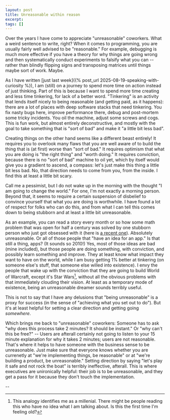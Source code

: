 ```yaml
---
layout: post
title: Unreasonable within reason
excerpt:
tags: []
---
```


Over the years I have come to appreciate "unreasonable" coworkers. What a weird sentence to write, right? When it comes to programming, you are usually fairly well advised to be "reasonable." For example, debugging is much more effective if you have a theory for why things are going wrong and then systematically conduct experiments to falsify what you can -- rather than blindly flipping signs and transposing matrices until things maybe sort of work. Maybe.

As I have written [just last week]({% post_url 2025-08-19-speaking-with-curiosity %}), I am (still) on a journey to spend more time on action instead of just thinking. Part of this is because I want to spend more time creating and less time tinkering, for lack of a better word. "Tinkering" is an activity that lends itself nicely to being reasonable (and getting paid, as it happens): there are a lot of places with deep software stacks that need tinkering. You fix nasty bugs here, improve performance there, debug and post-mortem some tricky incidents. You oil the machine, adjust some screws and cogs. This is fun work, but almost entirely deconstructive, and mostly with the goal to take something that is "sort of bad" and make it "a little bit less bad".

Creating things on the other hand seems like a different beast entirely! It requires you to overlook many flaws that you are well aware of to build the thing that is (at first) worse than "sort of bad." It requires optimism that what you are doing is "the right thing" and "worth doing." It requires conviction, because there is no "sort of bad" machine to oil yet, which by itself would give you a gradient to ascend, a compass: let's just make this thing a little bit less bad. No, that direction needs to come from you, from the inside. I find this at least a little bit scary.

Call me a pessimist, but I do not wake up in the morning with the thought "I am going to change the world." For one, I'm not exactly a morning person. Beyond that, it seems to require a certain suspension of disbelief to convince yourself that what you are doing is worthwhile. I have found a lot of respect for folks who can do this, and from what I can tell this comes down to being stubborn and at least a little bit unreasonable.

As an example, you can read a story every month or so how some math problem that was open for half a century was solved by one stubborn person who just got obsessed with it (here is [a recent one](https://www.quantamagazine.org/at-17-hannah-cairo-solved-a-major-math-mystery-20250801/)). Absolutely unreasonable. Or all of those people that "have an idea for an app." Is that still a thing, apps? (It sounds so 2010!) Yes, most of those ideas are bad (mine included), but those people are doing something, with conviction, and possibly learn something and improve. They at least know what impact they want to have on the world, while I am busy getting 1% better at tinkering (on someone else's stuff, that someone else willed into existence). I envy the people that wake up with the conviction that they are going to build World of Warcraft, except it's Star Wars[^wow], without all the obvious problems with that immediately clouding their vision. At least as a temporary mode of existence, being an unreasonable dreamer sounds terribly useful.

This is not to say that I have any delusions that "being unreasonable" is a proxy for success (in the sense of "achieving what you set out to do"). But it's at least helpful for setting a clear direction and getting going _somewhere_.

Which brings me back to "unreasonable" coworkers: Someone has to ask "why does this process take 2 minutes? It should be instant." Or "why can't this be free?" -- Users are afterall certainly not going to listen to your 15 minute explanation for why it takes 2 minutes; users are not reasonable. That's where it helps to have someone with the business sense to be unreasonable. Just make sure that everyone knows whether you are currenetly at "we're implementing things, be reasonable" or at "we're building a product, be unreasonable." Setting direction by saying "let's play it safe and not rock the boat" is terribly ineffective, afterall. This is where executives are unironically helpful: their job is to be unreasonable, and they get a pass for it because they don't touch the implementation.

--

[^wow]: This analogy identifies me as a millenial. There might be people reading this who have no idea what I am talking about. Is this the first time I'm feeling old?